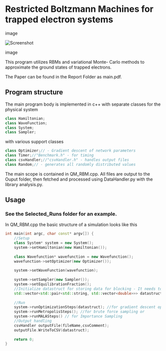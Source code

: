 # Restricted Boltzmann Machines for trapped electron systems



image

![Screenshot](./Selected_Runs/Particle_Radii.pdf")

image

This program utilizes RBMs and variational Monte- Carlo methods to approximate the ground states of trapped electrons.

The Paper can be found in the Report Folder as main.pdf.
## Program structure

The main program body is implemented in c++ with separate classes for the physical system

```c++
class Hamiltonian; 
class WaveFunction;
class System;
class Sampler;
```
with various support classes
```c++
class Optimizer;// - Gradient descent of network parameters
class Timer;//"Benchmark.h" - for timing 
class csvHandler;//"csvHandler.h" - handles output files
class Random;// - generates all randomly distributed values
```
The main scope is contained in QM_RBM.cpp. All files are output to the Ouput folder, then fetched and processed using 
DataHandler.py with the library analysis.py.

## Usage
### See the Selected_Runs folder for an example.
In QM_RBM.cpp the basic structure of a simulation looks like this
```c++
int main(int argc, char const* argv[]) {
    //Setup
    class System* system = new System();
    system->setHamiltonian(new Hamiltonian());
    
    class Wavefunction* wavefunction = new Wavefunction();
    wavefunction->setOptimizer(new Optimizer());
    
    system->setWaveFunction(wavefunction);
    
    system->setSampler(new Sampler());
    system->setEquilibrationFraction();
    //Initialize datastruct for storing data for blocking - It needs to have this form
    std::vector<std::pair<std::string, std::vector<double>>> datastruct = std::vector<std::pair<std::string, std::vector<double>>>();
    
    //Run
    system->runOptimizationSteps(datastruct); //for gradient descent optimization or
    system->runMetropolisSteps(); //for brute force sampling or
    system->runMALASteps() // for Importance Sampling
    //Output handling
    csvHandler outputFile(fileName,csvComment);
    outputFile.WriteToCSV(datastruct);
    
    return 0;
}
```

